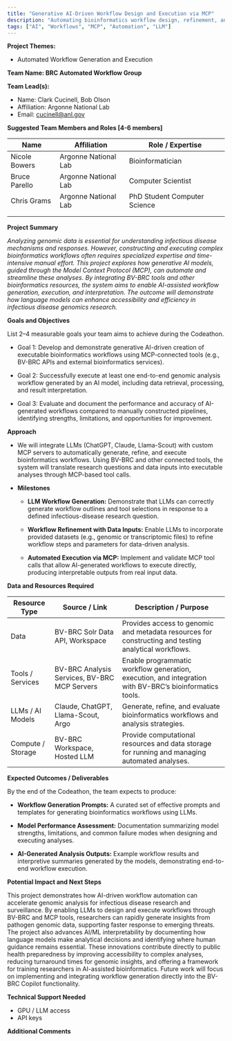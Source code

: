 ```yaml
---
title: "Generative AI-Driven Workflow Design and Execution via MCP"
description: "Automating bioinformatics workflow design, refinement, and execution using generative AI models guided through the Model Context Protocol (MCP)"
tags: ["AI", "Workflows", "MCP", "Automation", "LLM"]
---
```


**Project Themes:**

- Automated Workflow Generation and Execution

**Team Name: BRC Automated Workflow Group**

**Team Lead(s):**

- Name: Clark Cucinell, Bob Olson
- Affiliation: Argonne National Lab
- Email: cucinell@anl.gov

**Suggested Team Members and Roles \[4-6 members\]**

| Name          | Affiliation          | Role / Expertise             |
| ------------- | -------------------- | ---------------------------- |
| Nicole Bowers | Argonne National Lab | Bioinformatician             |
| Bruce Parello | Argonne National Lab | Computer Scientist           |
| Chris Grams   | Argonne National Lab | PhD Student Computer Science |
|               |                      |                              |
|               |                      |                              |

**Project Summary**

_Analyzing genomic data is essential for understanding infectious disease mechanisms and responses. However, constructing and executing complex bioinformatics workflows often requires specialized expertise and time-intensive manual effort. This project explores how generative AI models, guided through the Model Context Protocol (MCP), can automate and streamline these analyses. By integrating BV-BRC tools and other bioinformatics resources, the system aims to enable AI-assisted workflow generation, execution, and interpretation. The outcome will demonstrate how language models can enhance accessibility and efficiency in infectious disease genomics research._

**Goals and Objectives**

List 2–4 measurable goals your team aims to achieve during the Codeathon.

- Goal 1: Develop and demonstrate generative AI-driven creation of executable bioinformatics workflows using MCP-connected tools (e.g., BV-BRC APIs and external bioinformatics services).

- Goal 2: Successfully execute at least one end-to-end genomic analysis workflow generated by an AI model, including data retrieval, processing, and result interpretation.
- Goal 3: Evaluate and document the performance and accuracy of AI-generated workflows compared to manually constructed pipelines, identifying strengths, limitations, and opportunities for improvement.

**Approach**

- We will integrate LLMs (ChatGPT, Claude, Llama-Scout) with custom MCP servers to automatically generate, refine, and execute bioinformatics workflows. Using BV-BRC and other connected tools, the system will translate research questions and data inputs into executable analyses through MCP-based tool calls.

- **Milestones**
  - **LLM Workflow Generation:** Demonstrate that LLMs can correctly generate workflow outlines and tool selections in response to a defined infectious-disease research question.

  - **Workflow Refinement with Data Inputs:** Enable LLMs to incorporate provided datasets (e.g., genomic or transcriptomic files) to refine workflow steps and parameters for data-driven analysis.

  - **Automated Execution via MCP:** Implement and validate MCP tool calls that allow AI-generated workflows to execute directly, producing interpretable outputs from real input data.

**Data and Resources Required**

| Resource Type     | Source / Link                                | Description / Purpose                                                                                   |
| ----------------- | -------------------------------------------- | ------------------------------------------------------------------------------------------------------- |
| Data              | BV-BRC Solr Data API, Workspace              | Provides access to genomic and metadata resources for constructing and testing analytical workflows.    |
| Tools / Services  | BV-BRC Analysis Services, BV-BRC MCP Servers | Enable programmatic workflow generation, execution, and integration with BV-BRC’s bioinformatics tools. |
| LLMs / AI Models  | Claude, ChatGPT, Llama-Scout, Argo           | Generate, refine, and evaluate bioinformatics workflows and analysis strategies.                        |
| Compute / Storage | BV-BRC Workspace, Hosted LLM                 | Provide computational resources and data storage for running and managing automated analyses.           |

**Expected Outcomes / Deliverables**

By the end of the Codeathon, the team expects to produce:

- **Workflow Generation Prompts:** A curated set of effective prompts and templates for generating bioinformatics workflows using LLMs.

- **Model Performance Assessment:** Documentation summarizing model strengths, limitations, and common failure modes when designing and executing analyses.

- **AI-Generated Analysis Outputs:** Example workflow results and interpretive summaries generated by the models, demonstrating end-to-end workflow execution.

**Potential Impact and Next Steps**

This project demonstrates how AI-driven workflow automation can accelerate genomic analysis for infectious disease research and surveillance. By enabling LLMs to design and execute workflows through BV-BRC and MCP tools, researchers can rapidly generate insights from pathogen genomic data, supporting faster response to emerging threats. The project also advances AI/ML interpretability by documenting how language models make analytical decisions and identifying where human guidance remains essential. These innovations contribute directly to public health preparedness by improving accessibility to complex analyses, reducing turnaround times for genomic insights, and offering a framework for training researchers in AI-assisted bioinformatics. Future work will focus on implementing and integrating workflow generation directly into the BV-BRC Copilot functionality.

**Technical Support Needed**


- GPU / LLM access
- API keys

**Additional Comments**
